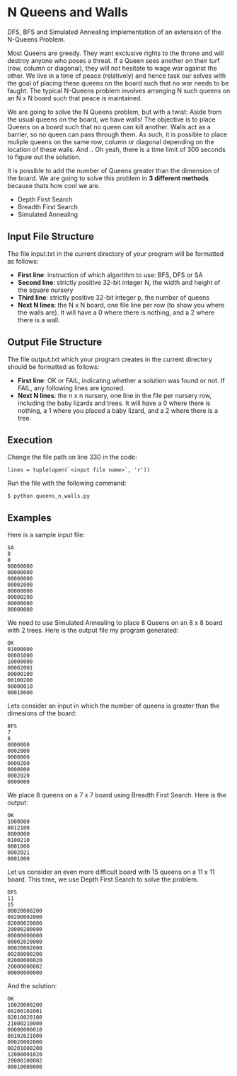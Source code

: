 # N Queens and Walls

DFS, BFS and Simulated Annealing implementation of an extension of the N-Queens Problem. 

Most Queens are greedy. They want exclusive rights to the throne and will destroy anyone who poses a threat. If a Queen sees another on their turf (row, column or diagonal), they will not hesitate to wage war against the other. We live in a time of peace (relatively) and hence task our selves with the goal of placing these queens on the board such that no war needs to be faught. The typical N-Queens problem involves arranging N such queens on an N x N board such that peace is maintained.  

We are going to solve the N Queens problem, but with a twist: Aside from the usual queens on the board, we have walls! The objective is to place Queens on a board such that no queen can kill another. Walls act as a barrier, so no queen can pass through them. As such, it is possible to place muliple queens on the same row, column or diagonal depending on the location of these walls. And .. Oh yeah, there is a time limit of 300 seconds to figure out the solution. 

It is possible to add the number of Queens greater than the dimension of the board. We are going to solve this problem in **3 different methods** because thats how cool we are. 
- Depth First Search 
- Breadth First Search 
- Simulated Annealing

## Input File Structure

The file input.txt in the current directory of your program will be formatted as follows:

- **First line**: instruction of which algorithm to use: BFS, DFS or SA
- **Second line**: strictly positive 32-bit integer N, the width and height of the square nursery
- **Third line**:  strictly positive 32-bit integer p, the number of queens
- **Next N lines**: the N x N board, one file line per row (to show you where the walls are). It will have a 0 where there is nothing, and a 2 where there is a wall.

##  Output File Structure
 
The file output.txt which your program creates in the current directory should be formatted as follows:
- **First line**: OK or FAIL, indicating whether a solution was found or not. If FAIL, any following lines are ignored.
- **Next N lines**: the n x n nursery, one line in the file per nursery row, including the baby lizards and trees. It will have a 0 where there is nothing, a 1 where you placed a baby lizard, and a 2 where there is a tree.

## Execution

Change the file path on line 330 in the code:

```
lines = tuple(open(`<input file name>`, 'r'))
```

Run the file with the following command:

```
$ python queens_n_walls.py
```

## Examples


Here is a sample input file:
```
SA
8
8
00000000
00000000
00000000
00002000
00000000
00000200
00000000
00000000
```
We need to use Simulated Annealing to place 8 Queens on an 8 x 8 board with 2 trees. Here is the output file my program generated:

```
OK
01000000
00001000
10000000
00002001
00000100
00100200
00000010
00010000
```

Lets consider an input in which the number of queens is greater than the dimesions of the board:

```
BFS
7
8
0000000
0002000
0000000
0000200
0000000
0002020
0000000
```

We place 8 queens on a 7 x 7 board using Breadth First Search. Here is the output:

```
OK
1000000
0012100
0000000
0100210
0001000
0002021
0001000
```

Let us consider an even more difficult board with 15 queens on a 11 x 11 board. This time, we use Depth First Search to solve the problem.

```
DFS
11
15
00020000200
00200002000
02000020000
20000200000
00000000000
00002020000
00020002000
00200000200
02000000020
20000000002
00000000000
```

And the solution:
```
OK
10020000200
00200102001
02010020100
21000210000
00000000010
00102021000
00020002000
00201000200
12000001020
20000100002
00010000000
```
